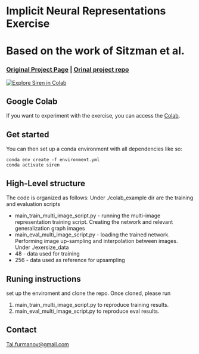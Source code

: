 # Implicit Neural Representations Exercise
# Based on the work of Sitzman et al.
### [Original Project Page](https://vsitzmann.github.io/siren) | [Orinal project repo](https://github.com/vsitzmann/siren) 
[![Explore Siren in Colab](https://colab.research.google.com/assets/colab-badge.svg)](https://colab.research.google.com/github/vsitzmann/siren/blob/master/explore_siren.ipynb)<br>


## Google Colab
If you want to experiment with the exercise, you can access the [Colab](https://colab.research.google.com/drive/1rJBmnTdrL1roQ11kNN4Gdr3SavwzZBRR#scrollTo=GbJa6xIWW7js).


## Get started
You can then set up a conda environment with all dependencies like so:
```
conda env create -f environment.yml
conda activate siren
```

## High-Level structure
The code is organized as follows:
Under ./colab_example dir are the training and evaluation scripts 
* main_train_multi_image_script.py - running the multi-image representation training script. Creating the network and relevant generalization graph images
* main_eval_multi_image_script.py - loading the trained network. Performing image up-sampling and interpolation between images.
Under ./exersize_data 
* 48 - data used for training 
* 256 - data used as reference for upsampling 

## Runing instructions 
set up the enviroment and clone the repo.
Once cloned, please run 
1. main_train_multi_image_script.py to reproduce training results.
2. main_eval_multi_image_script.py to reproduce eval results.
## Contact
Tal.furmanov@gmail.com
